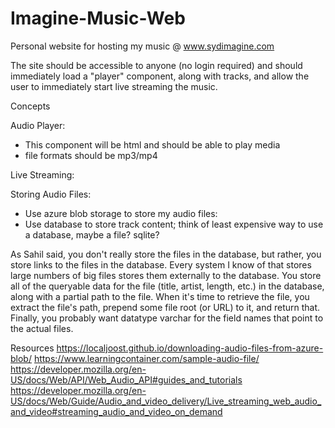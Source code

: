 # Imagine-Music-Web
Personal website for hosting my music @ www.sydimagine.com


The site should be accessible to anyone (no login required) and should immediately load a "player" component, along with tracks, and allow
the user to immediately start live streaming the music. 

Concepts

Audio Player:

- This component will be html and should be able to play media
- file formats should be mp3/mp4


Live Streaming:

Storing Audio Files:
- Use azure blob storage to store my audio files:
- Use database to store track content; think of least expensive way to use a database, maybe a file? sqlite?


As Sahil said, you don't really store the files in the database, but rather, you store links to the files in the database. Every system 
I know of that stores large numbers of big files stores them externally to the database. You store all of the queryable data for the file 
(title, artist, length, etc.) in the database, along with a partial path to the file. When it's time to retrieve the file, you extract 
the file's path, prepend some file root (or URL) to it, and return that. Finally, you probably want datatype varchar for the field names 
that point to the actual files.


Resources
https://localjoost.github.io/downloading-audio-files-from-azure-blob/
https://www.learningcontainer.com/sample-audio-file/
https://developer.mozilla.org/en-US/docs/Web/API/Web_Audio_API#guides_and_tutorials
https://developer.mozilla.org/en-US/docs/Web/Guide/Audio_and_video_delivery/Live_streaming_web_audio_and_video#streaming_audio_and_video_on_demand
